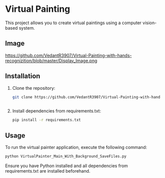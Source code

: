 # Virtual Painting

This project allows you to create virtual paintings using a computer vision-based system.

## Image

https://github.com/VedantR3907/Virtual-Painting-with-hands-recognizition/blob/master/Display_Image.png

## Installation

1. Clone the repository:
   ```bash
   git clone https://github.com/VedantR3907/Virtual-Painting-with-hands-recognizition.git
 
2. Install dependencies from requirements.txt:
   ```bash
   pip install -r requirements.txt

## Usage

To run the virtual painter application, execute the following command:
   ```bash
   python VirtualPainter_Main_With_Background_SaveFiles.py
```

Ensure you have Python installed and all dependencies from requirements.txt are installed beforehand.
